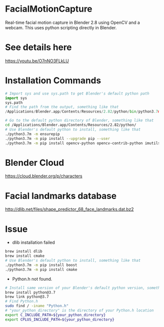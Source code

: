 # FacialMotionCapture
Real-time facial motion capture in Blender 2.8 using OpenCV and a webcam.
This uses python scripting directly in Blender.

# See details here
https://youtu.be/O7nNO3FLkLU

# Installation Commands
```python
# Import sys and use sys.path to get Blender's default python path
import sys
sys.path
# Find the path from the output, something like that
/Applications/Blender.app/Contents/Resources/2.82/python/bin/python3.7m
```
```bash
# Go to the default python directory of Blender, something like that
cd /Applications/Blender.app/Contents/Resources/2.82/python/
# Use Blender's default python to install, something like that
./python3.7m -m ensurepip
./python3.7m -m pip install --upgrade pip --user
./python3.7m -m pip install opencv-python opencv-contrib-python imutils numpy dlib --user
```
# Blender Cloud
https://cloud.blender.org/p/characters

# Facial landmarks database
http://dlib.net/files/shape_predictor_68_face_landmarks.dat.bz2

# Issue
- dlib installation failed
```bash
brew install dlib
brew install cmake
# Use Blender's default python to install, something like that
./python3.7m -m pip install boost
./python3.7m -m pip install cmake
```
- Python.h not found.
```bash
# Install same version of your Blender's default python version, something like that
brew install python@3.7
brew link python@3.7
# Find Python.h
sudo find / -iname "Python.h"
# "your_python_directory" is the directory of your Python.h location
export C_INCLUDE_PATH=${your_python_directory}
export CPLUS_INCLUDE_PATH=${your_python_directory}
```